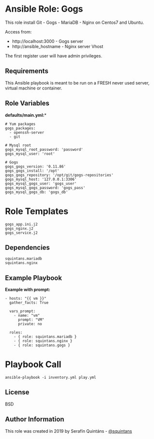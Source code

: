 Ansible Role: Gogs
==================

This role install Git - Gogs - MariaDB - Nginx on Centos7 and Ubuntu.

Access from:
- http://localhost:3000 - Gogs server
- http://ansible_hostname - Nginx server Vhost

The first register user will have admin privileges.

Requirements
------------

This Ansible playbook is meant to be run on a FRESH never used server, virtual machine or container.

Role Variables
--------------

**defaults/main.yml:***
```
# Yum packages
gogs_packages:
  - openssh-server
  - git

# Mysql root
gogs_mysql_root_password: 'password'
gogs_mysql_user: 'root'

# Gogs
gogs_gogs_version: '0.11.86'
gogs_gogs_install: '/opt'
gogs_gogs_repository: '/opt/git/gogs-repositories'
gogs_mysql_host: '127.0.0.1:3306'
gogs_mysql_gogs_user: 'gogs_user'
gogs_mysql_gogs_password: 'gogs_pass'
gogs_mysql_gogs_db: 'gogs_db'
```

Role Templates
==============

```
gogs_app.ini.j2
gogs_nginx.j2
gogs_service.j2
```

Dependencies
------------

```
squintans.mariadb
squintans.nginx
```

Example Playbook
----------------

**Example with prompt:**
```
- hosts: "{{ vm }}"
  gather_facts: True

  vars_prompt:
    - name: "vm"
      prompt: "VM"
      private: no

  roles:
    - { role: squintans.mariadb }
    - { role: squintans.nginx }
    - { role: squintans.gogs }
```

Playbook Call
=============
```
ansible-playbook -i inventory.yml play.yml
```

License
-------

BSD

Author Information
------------------
This role was created in 2019 by Serafín Quintáns - [@squintans](http://www.linkedin.com/in/serafin-quintans/)

